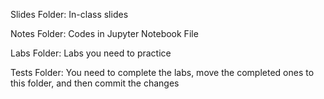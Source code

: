 Slides Folder: In-class slides

Notes Folder: Codes in Jupyter Notebook File

Labs Folder: Labs you need to practice

Tests Folder: You need to complete the labs, move the completed ones to this folder, and then commit the changes
